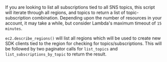 If you are looking to list all subscriptions tied to all SNS topics, this script will iterate through all regions, and topics to return a list of topic-subscription combination. Depending upon the number of resources in your account, it may take a while, but consider Lambda's maximum timeout of ```15 minutes```.

```ec2.describe_regions()``` will list all regions which will be used to create new SDK clients tied to the region for checking for topics/subscriptions. This will be followed by two paginator calls for ```list_topics``` and ```list_subscriptions_by_topic``` to return the result.
